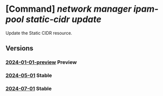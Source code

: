 # [Command] _network manager ipam-pool static-cidr update_

Update the Static CIDR resource.

## Versions

### [2024-01-01-preview](/Resources/mgmt-plane/L3N1YnNjcmlwdGlvbnMve30vcmVzb3VyY2Vncm91cHMve30vcHJvdmlkZXJzL21pY3Jvc29mdC5uZXR3b3JrL25ldHdvcmttYW5hZ2Vycy97fS9pcGFtcG9vbHMve30vc3RhdGljY2lkcnMve30=/2024-01-01-preview.xml) **Preview**

<!-- mgmt-plane /subscriptions/{}/resourcegroups/{}/providers/microsoft.network/networkmanagers/{}/ipampools/{}/staticcidrs/{} 2024-01-01-preview -->

### [2024-05-01](/Resources/mgmt-plane/L3N1YnNjcmlwdGlvbnMve30vcmVzb3VyY2Vncm91cHMve30vcHJvdmlkZXJzL21pY3Jvc29mdC5uZXR3b3JrL25ldHdvcmttYW5hZ2Vycy97fS9pcGFtcG9vbHMve30vc3RhdGljY2lkcnMve30=/2024-05-01.xml) **Stable**

<!-- mgmt-plane /subscriptions/{}/resourcegroups/{}/providers/microsoft.network/networkmanagers/{}/ipampools/{}/staticcidrs/{} 2024-05-01 -->

### [2024-07-01](/Resources/mgmt-plane/L3N1YnNjcmlwdGlvbnMve30vcmVzb3VyY2Vncm91cHMve30vcHJvdmlkZXJzL21pY3Jvc29mdC5uZXR3b3JrL25ldHdvcmttYW5hZ2Vycy97fS9pcGFtcG9vbHMve30vc3RhdGljY2lkcnMve30=/2024-07-01.xml) **Stable**

<!-- mgmt-plane /subscriptions/{}/resourcegroups/{}/providers/microsoft.network/networkmanagers/{}/ipampools/{}/staticcidrs/{} 2024-07-01 -->
